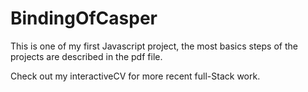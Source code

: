 # BindingOfCasper

This is one of my first Javascript project, the most basics steps of the projects are described in the pdf file.

Check out my interactiveCV for more recent full-Stack work.


